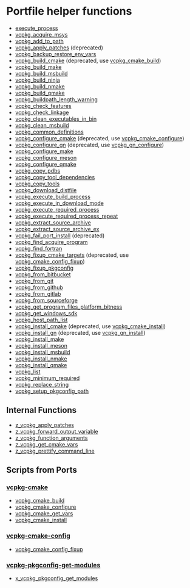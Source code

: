 <!-- Run regenerate.ps1 to extract scripts documentation -->

# Portfile helper functions
- [execute\_process](execute_process.md)
- [vcpkg\_acquire\_msys](vcpkg_acquire_msys.md)
- [vcpkg\_add\_to\_path](vcpkg_add_to_path.md)
- [vcpkg\_apply\_patches](vcpkg_apply_patches.md) (deprecated)
- [vcpkg\_backup\_restore\_env\_vars](vcpkg_backup_restore_env_vars.md)
- [vcpkg\_build\_cmake](vcpkg_build_cmake.md) (deprecated, use [vcpkg\_cmake\_build](ports/vcpkg-cmake/vcpkg_cmake_build.md))
- [vcpkg\_build\_make](vcpkg_build_make.md)
- [vcpkg\_build\_msbuild](vcpkg_build_msbuild.md)
- [vcpkg\_build\_ninja](vcpkg_build_ninja.md)
- [vcpkg\_build\_nmake](vcpkg_build_nmake.md)
- [vcpkg\_build\_qmake](vcpkg_build_qmake.md)
- [vcpkg\_buildpath\_length\_warning](vcpkg_buildpath_length_warning.md)
- [vcpkg\_check\_features](vcpkg_check_features.md)
- [vcpkg\_check\_linkage](vcpkg_check_linkage.md)
- [vcpkg\_clean\_executables\_in\_bin](vcpkg_clean_executables_in_bin.md)
- [vcpkg\_clean\_msbuild](vcpkg_clean_msbuild.md)
- [vcpkg\_common\_definitions](vcpkg_common_definitions.md)
- [vcpkg\_configure\_cmake](vcpkg_configure_cmake.md) (deprecated, use [vcpkg\_cmake\_configure](ports/vcpkg-cmake/vcpkg_cmake_configure.md))
- [vcpkg\_configure\_gn](vcpkg_configure_gn.md) (deprecated, use [vcpkg\_gn\_configure](ports/vcpkg-gn/vcpkg_gn_configure.md))
- [vcpkg\_configure\_make](vcpkg_configure_make.md)
- [vcpkg\_configure\_meson](vcpkg_configure_meson.md)
- [vcpkg\_configure\_qmake](vcpkg_configure_qmake.md)
- [vcpkg\_copy\_pdbs](vcpkg_copy_pdbs.md)
- [vcpkg\_copy\_tool\_dependencies](vcpkg_copy_tool_dependencies.md)
- [vcpkg\_copy\_tools](vcpkg_copy_tools.md)
- [vcpkg\_download\_distfile](vcpkg_download_distfile.md)
- [vcpkg\_execute\_build\_process](vcpkg_execute_build_process.md)
- [vcpkg\_execute\_in\_download\_mode](vcpkg_execute_in_download_mode.md)
- [vcpkg\_execute\_required\_process](vcpkg_execute_required_process.md)
- [vcpkg\_execute\_required\_process\_repeat](vcpkg_execute_required_process_repeat.md)
- [vcpkg\_extract\_source\_archive](vcpkg_extract_source_archive.md)
- [vcpkg\_extract\_source\_archive\_ex](vcpkg_extract_source_archive_ex.md)
- [vcpkg\_fail\_port\_install](vcpkg_fail_port_install.md) (deprecated)
- [vcpkg\_find\_acquire\_program](vcpkg_find_acquire_program.md)
- [vcpkg\_find\_fortran](vcpkg_find_fortran.md)
- [vcpkg\_fixup\_cmake\_targets](vcpkg_fixup_cmake_targets.md) (deprecated, use [vcpkg\_cmake\_config\_fixup](ports/vcpkg-cmake-config/vcpkg_cmake_config_fixup.md))
- [vcpkg\_fixup\_pkgconfig](vcpkg_fixup_pkgconfig.md)
- [vcpkg\_from\_bitbucket](vcpkg_from_bitbucket.md)
- [vcpkg\_from\_git](vcpkg_from_git.md)
- [vcpkg\_from\_github](vcpkg_from_github.md)
- [vcpkg\_from\_gitlab](vcpkg_from_gitlab.md)
- [vcpkg\_from\_sourceforge](vcpkg_from_sourceforge.md)
- [vcpkg\_get\_program\_files\_platform\_bitness](vcpkg_get_program_files_platform_bitness.md)
- [vcpkg\_get\_windows\_sdk](vcpkg_get_windows_sdk.md)
- [vcpkg\_host\_path\_list](vcpkg_host_path_list.md)
- [vcpkg\_install\_cmake](vcpkg_install_cmake.md) (deprecated, use [vcpkg\_cmake\_install](ports/vcpkg-cmake/vcpkg_cmake_install.md))
- [vcpkg\_install\_gn](vcpkg_install_gn.md) (deprecated, use [vcpkg\_gn\_install](ports/vcpkg-gn/vcpkg_gn_install.md))
- [vcpkg\_install\_make](vcpkg_install_make.md)
- [vcpkg\_install\_meson](vcpkg_install_meson.md)
- [vcpkg\_install\_msbuild](vcpkg_install_msbuild.md)
- [vcpkg\_install\_nmake](vcpkg_install_nmake.md)
- [vcpkg\_install\_qmake](vcpkg_install_qmake.md)
- [vcpkg\_list](vcpkg_list.md)
- [vcpkg\_minimum\_required](vcpkg_minimum_required.md)
- [vcpkg\_replace\_string](vcpkg_replace_string.md)
- [vcpkg\_setup\_pkgconfig\_path](vcpkg_setup_pkgconfig_path.md)

## Internal Functions

- [z\_vcpkg\_apply\_patches](internal/z_vcpkg_apply_patches.md)
- [z\_vcpkg\_forward\_output\_variable](internal/z_vcpkg_forward_output_variable.md)
- [z\_vcpkg\_function\_arguments](internal/z_vcpkg_function_arguments.md)
- [z\_vcpkg\_get\_cmake\_vars](internal/z_vcpkg_get_cmake_vars.md)
- [z\_vcpkg\_prettify\_command\_line](internal/z_vcpkg_prettify_command_line.md)

## Scripts from Ports

### [vcpkg-cmake](ports/vcpkg-cmake.md)

- [vcpkg\_cmake\_build](ports/vcpkg-cmake/vcpkg_cmake_build.md)
- [vcpkg\_cmake\_configure](ports/vcpkg-cmake/vcpkg_cmake_configure.md)
- [vcpkg\_cmake\_get\_vars](ports/vcpkg-cmake/vcpkg_cmake_get_vars.md)
- [vcpkg\_cmake\_install](ports/vcpkg-cmake/vcpkg_cmake_install.md)

### [vcpkg-cmake-config](ports/vcpkg-cmake-config.md)

- [vcpkg\_cmake\_config\_fixup](ports/vcpkg-cmake-config/vcpkg_cmake_config_fixup.md)

### [vcpkg-pkgconfig-get-modules](ports/vcpkg-pkgconfig-get-modules.md)

- [x\_vcpkg\_pkgconfig\_get\_modules](ports/vcpkg-pkgconfig-get-modules/x_vcpkg_pkgconfig_get_modules.md)
